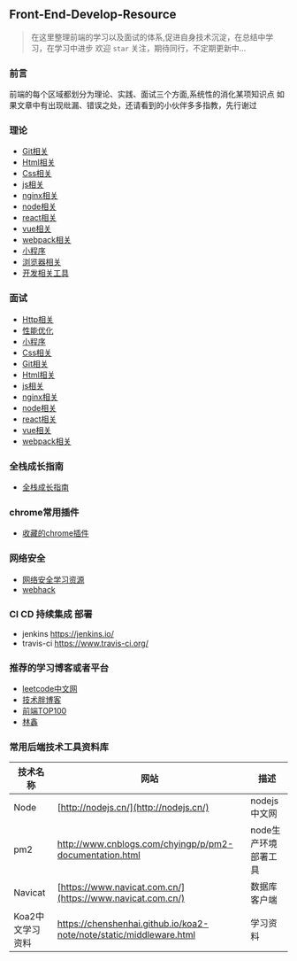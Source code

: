 ## Front-End-Develop-Resource

>  在这里整理前端的学习以及面试的体系,促进自身技术沉淀，在总结中学习，在学习中进步
>  欢迎  `star`  关注，期待同行，不定期更新中…

<h3>前言</h3>
前端的每个区域都划分为理论、实践、面试三个方面,系统性的消化某项知识点
如果文章中有出现纰漏、错误之处，还请看到的小伙伴多多指教，先行谢过

### 理论
* [Git相关](Git/theory/readme.md)
* [Html相关](HTML/theory/readme.md)
* [Css相关](CSS/theory-css.md)
* [js相关](JavaScript/theory/readme.md)
* [nginx相关](Nginx/theory/readme.md)
* [node相关](Node/theory/readme.md)
* [react相关](React/theory/readme.md)
* [vue相关](VUE/theory/readme.md)
* [webpack相关](Webpack/theory/readme.md)
* [小程序](小程序/theory/readme.md)
* [浏览器相关](Broswer/readme.md)
* [开发相关工具](Utils/utils.md)

### 面试
* [Http相关](Http/readme.md)
* [性能优化](性能优化/README.md)
* [小程序](小程序/interview-wechat.md)
* [Css相关](CSS/interview-css.md)
* [Git相关](Git/interview-git.md)
* [Html相关](HTML/interview/readme.md)
* [js相关](JavaScript/interview/readme.md)
* [nginx相关](Nginx/interview-nginx.md)
* [node相关](Node/interview-node.md)
* [react相关](React/interview-react.md)
* [vue相关](VUE/interview-vue.md)
* [webpack相关](Webpack/interview-webpack.md)

### 全栈成长指南
* [全栈成长指南](https://github.com/phodal/growth-ebook)

### chrome常用插件

- [收藏的chrome插件](其他/chromePlugin.md)

### 网络安全

* [网络安全学习资源](https://github.com/euphrat1ca/fuzzdb-collect)
* [webhack](https://wizardforcel.gitbooks.io/web-hacking-101/content/3.html)



### CI CD 持续集成 部署
* jenkins https://jenkins.io/
* travis-ci https://www.travis-ci.org/


### 推荐的学习博客或者平台
* [leetcode中文网](https://leetcode-cn.com/)
* [技术胖博客](http://jspang.com/)
* [前端TOP100](https://www.awesomes.cn/rank?sort=trend)
* [林鑫](https://github.com/lin-xin/blog)


### 常用后端技术工具资料库
| 技术名称 | 网站 | 描述 |
| ------ | ------ | ------|
| Node | [http://nodejs.cn/](http://nodejs.cn/) | nodejs中文网 |
| pm2 | http://www.cnblogs.com/chyingp/p/pm2-documentation.html   | node生产环境部署工具 |
| Navicat | [https://www.navicat.com.cn/](https://www.navicat.com.cn/) |  数据库客户端 |
| Koa2中文学习资料 | https://chenshenhai.github.io/koa2-note/note/static/middleware.html | 学习资料